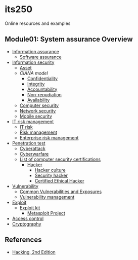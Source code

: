 # its250
Online resources and examples

## Module01: System assurance Overview
* [Information assurance](https://en.wikipedia.org/wiki/Information_assurance)
  * [Software assurance](https://en.wikipedia.org/wiki/Software_assurance)
* [Information security](https://en.wikipedia.org/wiki/Information_security)
  * [Asset](https://en.wikipedia.org/wiki/Asset_(computer_security))
  * *CIANA model*
    * [Confidentiality](https://en.wikipedia.org/wiki/Confidentiality)
    * [Integrity](https://en.wikipedia.org/wiki/Data_integrity)
    * [Accountability](https://en.wikipedia.org/wiki/Log_file)
    * [Non-repudiation](https://en.wikipedia.org/wiki/Non-repudiation)
    * [Availability](https://en.wikipedia.org/wiki/Availability)
  * [Computer security](https://en.wikipedia.org/wiki/Computer_security)
  * [Network security](https://en.wikipedia.org/wiki/Network_security)
  * [Mobile security](https://en.wikipedia.org/wiki/Mobile_security)
* [IT risk management](https://en.wikipedia.org/wiki/IT_risk_management)
  * [IT risk](https://en.wikipedia.org/wiki/IT_risk)
  * [Risk management](https://en.wikipedia.org/wiki/Risk_management)
  * [Enterprise risk management](https://en.wikipedia.org/wiki/Enterprise_risk_management)
* [Penetration test](https://en.wikipedia.org/wiki/Penetration_test)
  * [Cyberattack](https://en.wikipedia.org/wiki/Cyberattack)
  * [Cyberwarfare](https://en.wikipedia.org/wiki/Cyberwarfare)
  * [List of computer security certifications](https://en.wikipedia.org/wiki/List_of_computer_security_certifications)
    * [Hacker](https://en.wikipedia.org/wiki/Hacker)
      * [Hacker culture](https://en.wikipedia.org/wiki/Hacker_culture)
      * [Security hacker](https://en.wikipedia.org/wiki/Security_hacker)
      * [Certified Ethical Hacker](https://en.wikipedia.org/wiki/Certified_Ethical_Hacker)
* [Vulnerability](https://en.wikipedia.org/wiki/Vulnerability_(computing))
  * [Common Vulnerabilities and Exposures](https://en.wikipedia.org/wiki/Common_Vulnerabilities_and_Exposures)
  * [Vulnerability management](https://en.wikipedia.org/wiki/Vulnerability_management)
* [Exploit](https://en.wikipedia.org/wiki/Exploit_(computer_security))
  * [Exploit kit](https://en.wikipedia.org/wiki/Exploit_kit)
    * [Metasploit Project](https://en.wikipedia.org/wiki/Metasploit_Project)
* [Access control](https://en.wikipedia.org/wiki/Access_control)
* [Cryptography](https://en.wikipedia.org/wiki/Cryptography)
## References
* [Hacking, 2nd Edition](https://nostarch.com/hacking2.htm)